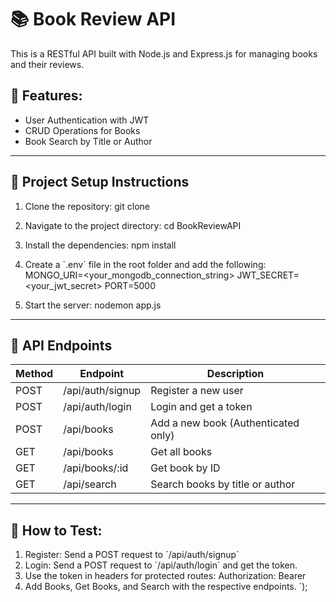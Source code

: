 # 📚 Book Review API

This is a RESTful API built with Node.js and Express.js for managing books and their reviews.

## 🚀 Features:
- User Authentication with JWT
- CRUD Operations for Books
- Book Search by Title or Author

---

## 📂 **Project Setup Instructions**
1. Clone the repository:
   git clone <your-repo-link>

2. Navigate to the project directory:
   cd BookReviewAPI

3. Install the dependencies:
   npm install

4. Create a \`.env\` file in the root folder and add the following:
   MONGO_URI=<your_mongodb_connection_string>
   JWT_SECRET=<your_jwt_secret>
   PORT=5000

5. Start the server:
   nodemon app.js

---

## 🔄 **API Endpoints**
| Method | Endpoint          | Description                             |
|---------|-------------------|----------------------------------------|
| POST   | /api/auth/signup  | Register a new user                    |
| POST   | /api/auth/login   | Login and get a token                  |
| POST   | /api/books        | Add a new book (Authenticated only)    |
| GET    | /api/books        | Get all books                          |
| GET    | /api/books/:id    | Get book by ID                         |
| GET    | /api/search       | Search books by title or author        |

---

## 📝 **How to Test:**
1. Register: Send a POST request to \`/api/auth/signup\`
2. Login: Send a POST request to \`/api/auth/login\` and get the token.
3. Use the token in headers for protected routes:
   Authorization: Bearer <token>
4. Add Books, Get Books, and Search with the respective endpoints.
`);

